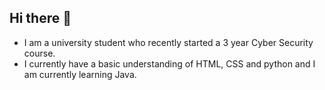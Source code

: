 ## Hi there 👋

- I am a university student who recently started a 3 year Cyber Security course.
- I currently have a basic understanding of HTML, CSS and python and I am currently learning Java.
